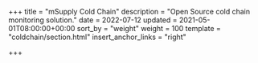 +++
title = "mSupply Cold Chain"
description = "Open Source cold chain monitoring solution."
date = 2022-07-12
updated = 2021-05-01T08:00:00+00:00
sort_by = "weight"
weight = 100
template = "coldchain/section.html"
insert_anchor_links = "right"

+++
